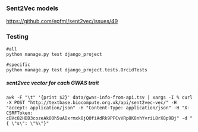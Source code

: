 ### Sent2Vec models

https://github.com/epfml/sent2vec/issues/49

### Testing

```
#all
python manage.py test django_project

#specific
python manage.py test django_project.tests.OrcidTests
```

##### sent2vec vector for each GWAS trait
```
awk -F "\t" '{print $2}' data/gwas-info-from-api.tsv | xargs -I % curl -X POST "http://textbase.biocompute.org.uk/api/sent2vec-vec/" -H "accept: application/json" -H "Content-Type: application/json" -H "X-CSRFToken: cBVc82HDD3cozeAkO0h5uADxrmxk8jQOfiAdRk9PFCvVRp8K8nhYvriL8rX8p9Bj" -d "{ \"s\": \"%\"}"
``` 
